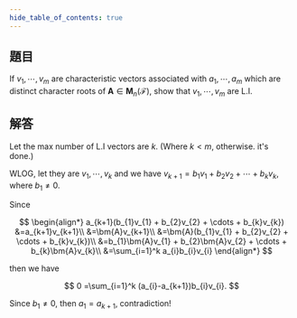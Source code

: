 ```yaml
---
hide_table_of_contents: true
---
```

## 題目

If $v_1, \cdots, v_m$ are characteristic vectors associated with $a_1, \cdots, a_m$ which are distinct character roots of $\bm{A} \in \bm{M}_n(\mathcal{F})$, show that $v_1, \cdots, v_m$ are L.I.

## 解答

Let the max number of L.I vectors are $k$. (Where $k < m$, otherwise. it's done.)

WLOG, let they are $v_1,\cdots,v_k$ and we have $v_{k+1} = b_{1}v_{1} + b_{2}v_{2} + \cdots + b_{k}v_{k}$, where $b_1\neq 0$.

Since 

$$
\begin{align*}
a_{k+1}(b_{1}v_{1} + b_{2}v_{2} + \cdots + b_{k}v_{k}) &=a_{k+1}v_{k+1}\\
&=\bm{A}v_{k+1}\\
&=\bm{A}(b_{1}v_{1} + b_{2}v_{2} + \cdots + b_{k}v_{k})\\
&=b_{1}\bm{A}v_{1} + b_{2}\bm{A}v_{2} + \cdots + b_{k}\bm{A}v_{k}\\
&=\sum_{i=1}^k a_{i}b_{i}v_{i}
\end{align*}
$$

then we have

$$
0 =\sum_{i=1}^k (a_{i}-a_{k+1})b_{i}v_{i}.
$$

Since $b_1\neq0$, then $a_1 = a_{k+1}$, contradiction!